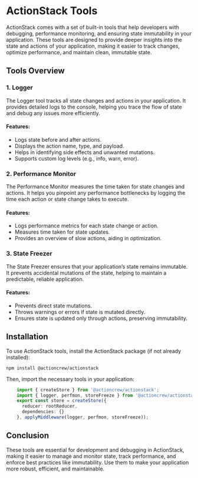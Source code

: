 # ActionStack Tools

ActionStack comes with a set of built-in tools that help developers with debugging, performance monitoring, and ensuring state immutability in your application. These tools are designed to provide deeper insights into the state and actions of your application, making it easier to track changes, optimize performance, and maintain clean, immutable state.

## Tools Overview

### 1. Logger
The Logger tool tracks all state changes and actions in your application. It provides detailed logs to the console, helping you trace the flow of state and debug any issues more efficiently.

#### Features:
- Logs state before and after actions.
- Displays the action name, type, and payload.
- Helps in identifying side effects and unwanted mutations.
- Supports custom log levels (e.g., info, warn, error).

### 2. Performance Monitor
The Performance Monitor measures the time taken for state changes and actions. It helps you pinpoint any performance bottlenecks by logging the time each action or state change takes to execute.

#### Features:
- Logs performance metrics for each state change or action.
- Measures time taken for state updates.
- Provides an overview of slow actions, aiding in optimization.

### 3. State Freezer
The State Freezer ensures that your application’s state remains immutable. It prevents accidental mutations of the state, helping to maintain a predictable, reliable application.

#### Features:
- Prevents direct state mutations.
- Throws warnings or errors if state is mutated directly.
- Ensures state is updated only through actions, preserving immutability.

## Installation
To use ActionStack tools, install the ActionStack package (if not already installed):

    npm install @actioncrew/actionstack

Then, import the necessary tools in your application:

```typescript
    import { createStore } from '@actioncrew/actionstack';
    import { logger, perfmon, storeFreeze } from '@actioncrew/actionstack/tools';
    export const store = createStore({
      reducer: rootReducer,
      dependencies: {}
    }, applyMiddleware(logger, perfmon, storeFreeze));
```

## Conclusion

These tools are essential for development and debugging in ActionStack, making it easier to manage and monitor state, track performance, and enforce best practices like immutability. Use them to make your application more robust, efficient, and maintainable.
